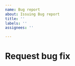 ```yaml
---
name: Bug report
about: Issuing Bug report
title: ''
labels: ''
assignees: ''

---
```

# Request bug fix